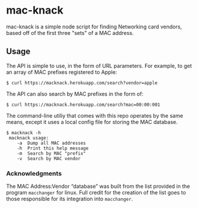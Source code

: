 # mac-knack
mac-knack is a simple node script for finding Networking card vendors, based off of the first three "sets" of a MAC address. 

## Usage
The API is simple to use, in the form of URL parameters. For example, to get an array of MAC prefixes registered to Apple:

	$ curl https://macknack.herokuapp.com/search?vendor=apple

The API can also search by MAC prefixes in the form of:

	$ curl https://macknack.herokuapp.com/search?mac=00:00:001


The command-line utiliy that comes with this repo operates by the same means, except it uses a local config file for storing the MAC database.

	$ macknack -h
	 macknack usage:
	  	-a	Dump all MAC addresses
		-h	Print this help message
		-m	Search by MAC "prefix"
		-v	Search by MAC vendor


### Acknowledgments
The MAC Address:Vendor “database” was built from the list provided in the program `macchanger` for linux. Full credit for the creation of the list goes to those responsible for its integration into `macchanger`.
